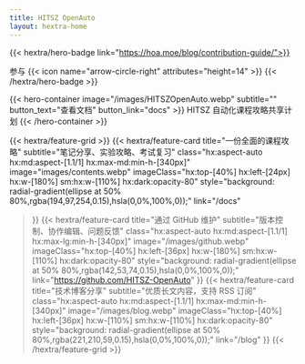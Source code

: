 ```yaml
---
title: HITSZ OpenAuto
layout: hextra-home
---
```


{{< hextra/hero-badge link="https://hoa.moe/blog/contribution-guide/">}}
  <div class="hx:w-2 hx:h-2 hx:rounded-full hx:bg-primary-400"></div>
  <span>参与</span>
  {{< icon name="arrow-circle-right" attributes="height=14" >}}
{{< /hextra/hero-badge >}}

{{< hero-container image="/images/HITSZOpenAuto.webp" subtitle="" button_text="查看文档" button_link="docs" >}}
  HITSZ 自动化课程攻略共享计划
{{< /hero-container >}}

<div class="hx:mt-6"></div>

{{< hextra/feature-grid >}}
  {{< hextra/feature-card
    title="一份全面的课程攻略"
    subtitle="笔记分享、实验攻略、考试复习"
    class="hx:aspect-auto hx:md:aspect-[1.1/1] hx:max-md:min-h-[340px]"
    image="images/contents.webp"
    imageClass="hx:top-[40%] hx:left-[24px] hx:w-[180%] sm:hx:w-[110%] hx:dark:opacity-80"
    style="background: radial-gradient(ellipse at 50% 80%,rgba(194,97,254,0.15),hsla(0,0%,100%,0));"
    link="/docs"
  >}}
  {{< hextra/feature-card
    title="通过 GitHub 维护"
    subtitle="版本控制、协作编辑、问题反馈"
    class="hx:aspect-auto hx:md:aspect-[1.1/1] hx:max-lg:min-h-[340px]"
    image="/images/github.webp"
    imageClass="hx:top-[40%] hx:left-[36px] hx:w-[180%] sm:hx:w-[110%] hx:dark:opacity-80"
    style="background: radial-gradient(ellipse at 50% 80%,rgba(142,53,74,0.15),hsla(0,0%,100%,0));"
    link="https://github.com/HITSZ-OpenAuto"
  >}}
  {{< hextra/feature-card
    title="技术博客分享"
    subtitle="优质长文内容，支持 RSS 订阅"
    class="hx:aspect-auto hx:md:aspect-[1.1/1] hx:max-md:min-h-[340px]"
    image="/images/blog.webp"
    imageClass="hx:top-[40%] hx:left-[36px] hx:w-[110%] sm:hx:w-[110%] hx:dark:opacity-80"
    style="background: radial-gradient(ellipse at 50% 80%,rgba(221,210,59,0.15),hsla(0,0%,100%,0));"
    link="/blog"
  >}}
{{< /hextra/feature-grid >}}
